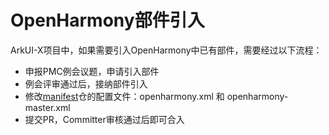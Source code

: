 # OpenHarmony部件引入

ArkUI-X项目中，如果需要引入OpenHarmony中已有部件，需要经过以下流程：

- 申报PMC例会议题，申请引入部件
- 例会评审通过后，接纳部件引入
- 修改[manifest](https://gitee.com/arkui-x/manifest)仓的配置文件：openharmony.xml 和 openharmony-master.xml
- 提交PR，Committer审核通过后即可合入
